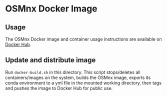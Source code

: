 # OSMnx Docker Image

## Usage

The OSMnx Docker image and container usage instructions are available on [Docker Hub](https://hub.docker.com/r/gboeing/osmnx).

## Update and distribute image

Run `docker-build.sh` in this directory. This script stops/deletes all containers/images on the system, builds the OSMnx image, exports its conda environment to a yml file in the mounted working directory, then tags and pushes the image to Docker Hub for public use.
